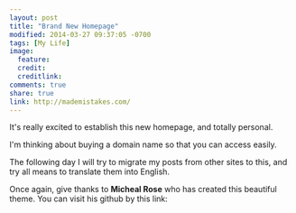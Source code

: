 ```yaml
---
layout: post
title: "Brand New Homepage"
modified: 2014-03-27 09:37:05 -0700
tags: [My Life]
image:
  feature: 
  credit: 
  creditlink: 
comments: true
share: true
link: http://mademistakes.com/
---
```


It's really excited to establish this new homepage, and totally personal.

I'm thinking about buying a domain name so that you can access easily.

The following day I will try to migrate my posts from other sites to this, and try all means to translate them into English.

Once again, give thanks to **Micheal Rose** who has created this beautiful theme.
You can visit his github by this link: 
